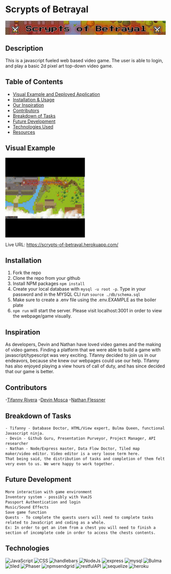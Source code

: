 # Scrypts of Betrayal

<img align="center" src="./public/assets/img/scrypts-logo.PNG">

## Description

This is a javascript fueled web based video game. The user is able to login, and play a basic 2d pixel art top-down video game. 

## Table of Contents

- [Visual Example and Deployed Application](#visual-example)
- [Installation & Usage](#installation)
- [Our Inspiration](#inspiration)
- [Contributors](#contributors)
- [Breakdown of Tasks](#breakdown)
- [Future Development](#future-development)
- [Technologies Used](#technologies)
- [Resources](#resources)

## Visual Example 

<img align="center" src="./public/assets/img/visualexample-scrypts_SparkVideo.gif" width="250px">

Live URL: https://scrypts-of-betrayal.herokuapp.com/

## Installation

1. Fork the repo
2. Clone the repo from your github
3. Install NPM packages
  ```npm install```
4. Create your local database with ```mysql -u root -p```. Type in your password and in the MYSQL CLI run ```source ./db/schema.sql```
5. Make sure to create a .env file using the .env.EXAMPLE as the boiler plate
6. ```npm run``` will start the server. Please visit localhost:3001 in order to view the webpage/game visually.

## Inspiration

As developers, Devin and Nathan have loved video games and the making of video games. Finding a platform that we were able to build a game with javascript/typescript was very exciting. Tifanny decided to join us in our endeavors, because she knew our webpages could use our help. Tifanny has also enjoyed playing a view hours of call of duty, and has since decided that our game is better. 

## Contributors
-[Tifanny Rivera](https://github.com/trivera777)
-[Devin Mosca](https://github.com/dmosca2021)
-[Nathan Flessner](https://github.com/SirNathanJF)

## Breakdown of Tasks

```
- Tifanny - Database Doctor, HTML/View expert, Bulma Queen, functional Javascript ninja. 
- Devin - Github Guru, Presentation Purveyor, Project Manager, API researcher
- Nathan - Node/Express master, Data Flow Doctor, Tiled map maker/video editor. Video editor is a very loose term here. 
That being said, the distribution of tasks and completion of them felt very even to us. We were happy to work together. 
```

## Future Development

```
More interaction with game environment
Inventory system - possibly with VueJS
Passport Authentication and login
Music/Sound Effects
Save game function
Quests - To complete the quests users will need to complete tasks related to JavaScript and coding as a whole.
Ex: In order to get an item from a chest you will need to finish a section of incomplete code in order to access the chests contents.
```

## Technologies
<div style='margin: 1em 0;'>
<img src="https://cdn.jsdelivr.net/gh/devicons/devicon/icons/javascript/javascript-original.svg" alt="JavaScript" width="4%" />
<img src="https://cdn.jsdelivr.net/gh/devicons/devicon/icons/css3/css3-original.svg" alt="CSS" width="4%" />
<img src="https://cdn.jsdelivr.net/gh/devicons/devicon/icons/handlebars/handlebars-original-wordmark.svg" alt="handlebars" width="4%"/>
<img src="https://cdn.jsdelivr.net/gh/devicons/devicon/icons/nodejs/nodejs-original.svg" alt="NodeJs" width="4%" />
<img src="https://cdn.jsdelivr.net/gh/devicons/devicon/icons/express/express-original-wordmark.svg" alt="express" width="4%" />
<img src="https://cdn.jsdelivr.net/gh/devicons/devicon/icons/mysql/mysql-original-wordmark.svg" alt="mysql" width="4%" />
<img src="./public/assets/img/bulma.png" alt="Bulma" width="8%">
<img src="./public/assets/img/tiled.png" alt="tiled" width="8%">
<img src="./public/assets/img/phaser.png" alt="Phaser" width="8%">
<img src="./public/assets/img/sendgrid.png" alt="npmsendgrid" width="8%">
<img src="./public/assets/img/restful-api.png" alt="restfulAPI" width="8%">
<img src="./public/assets/img/sequelize.png" alt="sequelize" width="8%">
<img src="./public/assets/img/heroku.png" alt="heroku" width="8%">
</div>


